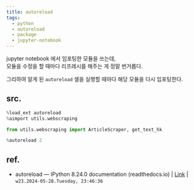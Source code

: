 ```yaml
---
title: autoreload
tags:
  - python
  - autoreload
  - package
  - jupyter-notebook
---
```


jupyter notebook 에서 임포팅한 모듈을 쓰는데,  
모듈을 수정을 할 때마다 리프레시를 해주는 게 정말 번거롭다.  

그리하여 알게 된 `autoreload` 
셀을 실행할 때마다 해당 모듈을 다시 임포팅한다.  

## src.

```python
%load_ext autoreload
%aimport utils.webscraping

from utils.webscraping import ArticleScraper, get_text_hk

%autoreload 2
```



## ref. 

- autoreload — IPython 8.24.0 documentation (readthedocs.io) | [Link](https://ipython.readthedocs.io/en/stable/config/extensions/autoreload.html) | `w23.2024-05-28.Tuesday, 23:46:36`